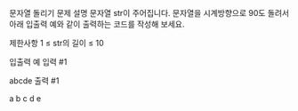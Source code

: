 문자열 돌리기
문제 설명
문자열 str이 주어집니다.
문자열을 시계방향으로 90도 돌려서 아래 입출력 예와 같이 출력하는 코드를 작성해 보세요.

제한사항
1 ≤ str의 길이 ≤ 10

입출력 예
입력 #1

abcde
출력 #1

a
b
c
d
e